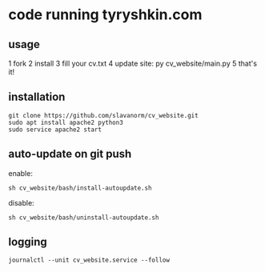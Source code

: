 
# code running tyryshkin.com

## usage
1 fork
2 install
3 fill your cv.txt
4 update site: py cv_website/main.py
5 that's it!

## installation  
```
git clone https://github.com/slavanorm/cv_website.git
sudo apt install apache2 python3
sudo service apache2 start
```  
## auto-update on git push  
enable:  
```
sh cv_website/bash/install-autoupdate.sh
```  
disable:  
```
sh cv_website/bash/uninstall-autoupdate.sh
```  
## logging  
```
journalctl --unit cv_website.service --follow
```

